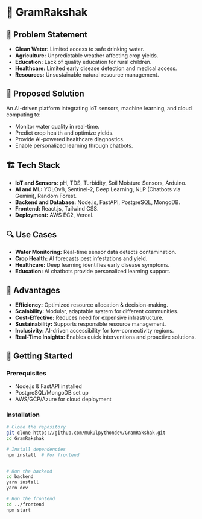 # 🚀 GramRakshak

## 📌 Problem Statement
- **Clean Water:** Limited access to safe drinking water.
- **Agriculture:** Unpredictable weather affecting crop yields.
- **Education:** Lack of quality education for rural children.
- **Healthcare:** Limited early disease detection and medical access.
- **Resources:** Unsustainable natural resource management.

## 🎯 Proposed Solution
An AI-driven platform integrating IoT sensors, machine learning, and cloud computing to:
- Monitor water quality in real-time.
- Predict crop health and optimize yields.
- Provide AI-powered healthcare diagnostics.
- Enable personalized learning through chatbots.

## 🏗️ Tech Stack
- **IoT and Sensors:** pH, TDS, Turbidity, Soil Moisture Sensors, Arduino.
- **AI and ML:** YOLOv8, Sentinel-2, Deep Learning, NLP (Chatbots via Gemini), Random Forest.
- **Backend and Database:** Node.js, FastAPI, PostgreSQL, MongoDB.
- **Frontend:** React.js, Tailwind CSS.
- **Deployment:** AWS EC2, Vercel.

## 🔍 Use Cases
- **Water Monitoring:** Real-time sensor data detects contamination.
- **Crop Health:** AI forecasts pest infestations and yield.
- **Healthcare:** Deep learning identifies early disease symptoms.
- **Education:** AI chatbots provide personalized learning support.

## 🌟 Advantages
- **Efficiency:** Optimized resource allocation & decision-making.
- **Scalability:** Modular, adaptable system for different communities.
- **Cost-Effective:** Reduces need for expensive infrastructure.
- **Sustainability:** Supports responsible resource management.
- **Inclusivity:** AI-driven accessibility for low-connectivity regions.
- **Real-Time Insights:** Enables quick interventions and proactive solutions.

## 🔗 Getting Started
### Prerequisites
- Node.js & FastAPI installed
- PostgreSQL/MongoDB set up
- AWS/GCP/Azure for cloud deployment

### Installation
```sh
# Clone the repository
git clone https://github.com/mukulpythondev/GramRakshak.git
cd GramRakshak

# Install dependencies
npm install  # For frontend


# Run the backend
cd backend
yarn install
yarn dev

# Run the frontend
cd ../frontend
npm start
```


